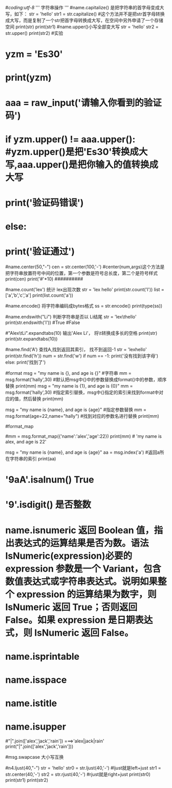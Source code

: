 #_*_coding:utf-8_*_
'''
字符串操作
'''
#name.capitalize() 是把字符串的首字母变成大写，如下：
str = 'hello'
str1 = str.capitalize()  #这个方法并不是把str首字母转换成大写，而是复制了一个str把首字母转换成大写，在空间中另外申请了一个存储空间
print(str)
print(str1)
#name.upper()小写全部变大写
str = 'hello'
str2 = str.upper()
print(str2)
#实验
# yzm = 'Es30'
# print(yzm)
# aaa = raw_input('请输入你看到的验证码')
# if yzm.upper() != aaa.upper():  #yzm.upper()是把'Es30'转换成大写,aaa.upper()是把你输入的值转换成大写
#     print('验证码错误')
# else:
#     print('验证通过')

#name.center(50,"-")
cen = str.center(100,'-') #center(num,args)这个方法是把字符串放置符号中间的位置，第一个参数是符号总长度，第二个是符号样式
print(cen)
print('#'*10) ##########

#name.count('lex') 统计 lex出现次数
str = 'lex hello'
print(str.count('l'))
list = ['a','b','c','a']
print(list.count('a'))

#name.encode()  将字符串编码成bytes格式
ss = str.encode()
print(type(ss))

#name.endswith("Li")  判断字符串是否以 Li结尾
str = 'lex\thello'
print(str.endswith('l')) #True  #False

#"Alex\tLi".expandtabs(10) 输出'Alex      Li'， 将\t转换成多长的空格
print(str)
print(str.expandtabs(10))

#name.find('A')  查找A,找到返回其索引， 找不到返回-1
str = 'lexhello'
print(str.find('h'))
num = str.find('w')
if num == -1:
    print('没有找到该字母')
else:
    print('找到了')

#format
msg = "my name is {}, and age is {}" #字符串
mm = msg.format('hally',30) #默认把msg中{}中的参数替换成format()中的参数，顺序替换
print(mm)
msg = "my name is {1}, and age is {0}"
mm = msg.format('hally',30) #指定索引替换，msg中{}指定的索引来找到format中对应的值，然后替换
print(mm)

msg = "my name is {name}, and age is {age}" #指定参数替换
mm = msg.format(age=22,name="hally") #找到对应的参数名进行替换
print(mm)

#format_map

#mm = msg.format_map({'name':'alex','age':22})
print(mm)  # 'my name is alex, and age is 22'

msg = "my name is {name}, and age is {age}"
aa = msg.index('a')  #返回a所在字符串的索引
print(aa)



# '9aA'.isalnum()   True
#
# '9'.isdigit() 是否整数
# name.isnumeric 返回 Boolean 值，指出表达式的运算结果是否为数。语法IsNumeric(expression)必要的 expression 参数是一个 Variant，包含数值表达式或字符串表达式。说明如果整个 expression 的运算结果为数字，则 IsNumeric 返回 True；否则返回 False。如果 expression 是日期表达式，则 IsNumeric 返回 False。
# name.isprintable
# name.isspace
# name.istitle
# name.isupper


#"|".join(['alex','jack','rain'])  ===>'alex|jack|rain'
print("|".join(['alex','jack','rain']))


#msg.swapcase 大小写互换

#n4.ljust(40,"-")
str = 'hello'
str0 = str.ljust(40,'-') #ljust就是left+just
str1 = str.center(40,'-')
str2 = str.rjust(40,'-') #rjust就是right+just
print(str0)
print(str1)
print(str2)







